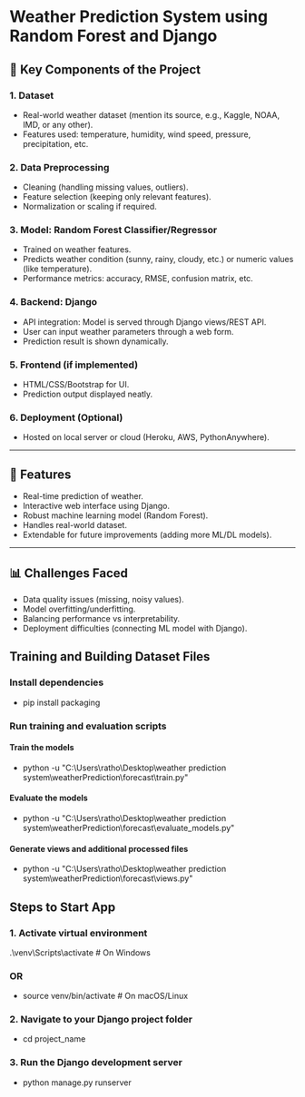 # Weather Prediction System using Random Forest and Django

## 🔑 Key Components of the Project

### 1. Dataset

- Real-world weather dataset (mention its source, e.g., Kaggle, NOAA,
  IMD, or any other).
- Features used: temperature, humidity, wind speed, pressure,
  precipitation, etc.

### 2. Data Preprocessing

- Cleaning (handling missing values, outliers).
- Feature selection (keeping only relevant features).
- Normalization or scaling if required.

### 3. Model: Random Forest Classifier/Regressor

- Trained on weather features.
- Predicts weather condition (sunny, rainy, cloudy, etc.) or numeric
  values (like temperature).
- Performance metrics: accuracy, RMSE, confusion matrix, etc.

### 4. Backend: Django

- API integration: Model is served through Django views/REST API.
- User can input weather parameters through a web form.
- Prediction result is shown dynamically.

### 5. Frontend (if implemented)

- HTML/CSS/Bootstrap for UI.
- Prediction output displayed neatly.

### 6. Deployment (Optional)

- Hosted on local server or cloud (Heroku, AWS, PythonAnywhere).

---

## 🌟 Features

- Real-time prediction of weather.
- Interactive web interface using Django.
- Robust machine learning model (Random Forest).
- Handles real-world dataset.
- Extendable for future improvements (adding more ML/DL models).

---

## 📊 Challenges Faced

- Data quality issues (missing, noisy values).
- Model overfitting/underfitting.
- Balancing performance vs interpretability.
- Deployment difficulties (connecting ML model with Django).

## Training and Building Dataset Files

### Install dependencies

- pip install packaging

### Run training and evaluation scripts

#### Train the models

- python -u "C:\Users\ratho\Desktop\weather prediction system\weatherPrediction\forecast\train.py"

#### Evaluate the models

- python -u "C:\Users\ratho\Desktop\weather prediction system\weatherPrediction\forecast\evaluate_models.py"

#### Generate views and additional processed files

- python -u "C:\Users\ratho\Desktop\weather prediction system\weatherPrediction\forecast\views.py"

## Steps to Start App

### 1. Activate virtual environment

.\venv\Scripts\activate # On Windows

### OR

- source venv/bin/activate # On macOS/Linux

### 2. Navigate to your Django project folder

- cd project_name

### 3. Run the Django development server

- python manage.py runserver
